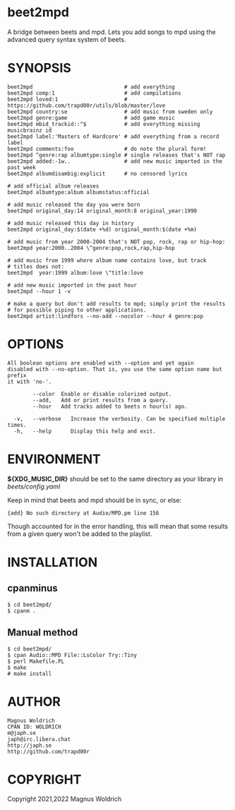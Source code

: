 # beet2mpd

A bridge between beets and mpd. Lets you add songs to mpd using the
advanced query syntax system of beets.

# SYNOPSIS

    beet2mpd                             # add everything
    beet2mpd comp:1                      # add compilations
    beet2mpd loved:1                     # https://github.com/trapd00r/utils/blob/master/love
    beet2mpd country:se                  # add music from sweden only
    beet2mpd genre:game                  # add game music
    beet2mpd mbid_trackid::^$            # add everything missing musicbrainz id
    beet2mpd label:'Masters of Hardcore' # add everything from a record label
    beet2mpd comments:foo                # do note the plural form!
    beet2mpd ^genre:rap albumtype:single # single releases that's NOT rap
    beet2mpd added:-1w..                 # add new music imported in the past week
    beet2mpd albumdisambig:explicit      # no censored lyrics

    # add official album releases
    beet2mpd albumtype:album albumstatus:official

    # add music released the day you were born
    beet2mpd original_day:14 original_month:8 original_year:1990

    # add music released this day in history
    beet2mpd original_day:$(date +%d) original_month:$(date +%m)

    # add music from year 2000-2004 that's NOT pop, rock, rap or hip-hop:
    beet2mpd year:2000..2004 \^genre:pop,rock,rap,hip-hop

    # add music from 1999 where album name contains love, but track
    # titles does not:
    beet2mpd  year:1999 album:love \^title:love

    # add new music imported in the past hour
    beet2mpd --hour 1 -v

    # make a query but don't add results to mpd; simply print the results
    # for possible piping to other applications.
    beet2mpd artist:lindfors --no-add --nocolor --hour 4 genre:pop

# OPTIONS

    All boolean options are enabled with --option and yet again
    disabled with --no-option. That is, you use the same option name but prefix
    it with 'no-'.

            --color  Enable or disable colorized output.
            --add,   Add or print results from a query.
            --hour   Add tracks added to beets n hour(s) ago.

      -v,   --verbose   Increase the verbosity. Can be specified multiple times.
      -h,   --help      Display this help and exit.

# ENVIRONMENT

**${XDG\_MUSIC\_DIR}** should be set to the same directory as your library in
_beets/config.yaml_

Keep in mind that beets and mpd should be in sync, or else:

    {add} No such directory at Audio/MPD.pm line 156

Though accounted for in the error handling, this will mean that some
results from a given query won't be added to the playlist.

# INSTALLATION

## cpanminus

    $ cd beet2mpd/
    $ cpanm .

## Manual method

    $ cd beet2mpd/
    $ cpan Audio::MPD File::LsColor Try::Tiny
    $ perl Makefile.PL
    $ make
    # make install

# AUTHOR

    Magnus Woldrich
    CPAN ID: WOLDRICH
    m@japh.se
    japh@irc.libera.chat
    http://japh.se
    http://github.com/trapd00r

# COPYRIGHT

Copyright 2021,2022 Magnus Woldrich
